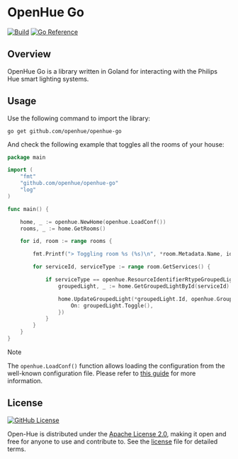 # OpenHue Go
[![Build](https://github.com/openhue/openhue-go/actions/workflows/build.yml/badge.svg)](https://github.com/openhue/openhue-go/actions/workflows/build.yml)
[![Go Reference](https://pkg.go.dev/badge/github.com/openhue/openhue-go.svg)](https://pkg.go.dev/github.com/openhue/openhue-go)

## Overview

OpenHue Go is a library written in Goland for interacting with the Philips Hue smart lighting systems.

## Usage
Use the following command to import the library: 
```shell
go get github.com/openhue/openhue-go
```
And check the following example that toggles all the rooms of your house:
```go
package main

import (
	"fmt"
	"github.com/openhue/openhue-go"
	"log"
)

func main() {

	home, _ := openhue.NewHome(openhue.LoadConf())
	rooms, _ := home.GetRooms()

	for id, room := range rooms {

		fmt.Printf("> Toggling room %s (%s)\n", *room.Metadata.Name, id)

		for serviceId, serviceType := range room.GetServices() {

			if serviceType == openhue.ResourceIdentifierRtypeGroupedLight {
				groupedLight, _ := home.GetGroupedLightById(serviceId)

				home.UpdateGroupedLight(*groupedLight.Id, openhue.GroupedLightPut{
					On: groupedLight.Toggle(),
				})
			}
		}
	}
}
```
> [!NOTE]  
> The `openhue.LoadConf()` function allows loading the configuration from the well-known configuration file.
> Please refer to [this guide](https://www.openhue.io/cli/setup#manual-configuration) for more information.

## License
[![GitHub License](https://img.shields.io/github/license/openhue/openhue-cli)](https://github.com/openhue/openhue-cli/blob/main/LICENSE)

Open-Hue is distributed under the [Apache License 2.0](http://www.apache.org/licenses/),
making it open and free for anyone to use and contribute to.
See the [license](./LICENSE) file for detailed terms.